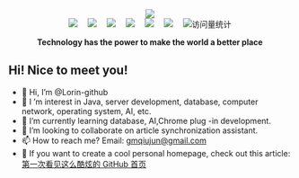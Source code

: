 <div align="center">
  <!-- knock code pictures 敲代码的图片 -->
  <img src="https://cdn.jsdelivr.net/gh/sun0225SUN/sun0225SUN/assets/images/coding.gif" /><br>

  <!-- profile logo 个人资料徽标 -->
  <div align="center">
    <a href="https://juejin.cn/user/3257207932075799"><img src="https://img.shields.io/badge/Website-博客-blue" /></a>&emsp;
    <a href="https://space.bilibili.com/23473180/"><img src="https://img.shields.io/badge/Bilibili-B站-ff69b4" /></a>&emsp;
    <a href="https://blog.csdn.net/qq_35578171/"><img src="https://img.shields.io/badge/CSDN-论坛-c32136" /></a>&emsp;
    <a href="https://www.zhihu.com/people/zhjunqiu"><img src="https://img.shields.io/badge/Zhihu-知乎-blue" /></a>&emsp;
    <a href="https://juejin.cn/user/3257207932075799"><img src="https://img.shields.io/badge/juejin-掘金-007FFF" /></a>&emsp;
    <a href="https://cloud.tencent.com/developer/user/9782163/activities"><img src="https://img.shields.io/badge/tencentcloud-腾讯云-00A1E0?logo=tencentcloud&logoColor=white" /></a>&emsp;
    <!-- visitor statistics logo 访问量统计徽标 -->
    <img src="https://komarev.com/ghpvc/?username=Lorin-github&label=Views&color=0e75b6&style=flat" alt="访问量统计" />
  </div>
<p><b>Technology has the power to make the world a better place</b></p>
</div>

## Hi! Nice to meet you!

<!-- 个人简介 -->
- 👋 Hi, I’m @Lorin-github
- 👀 I ’m interest in Java, server development, database, computer network, operating system, AI, etc.
- 🌱 I’m currently learning database, AI,Chrome plug -in development.
- 💞️ I’m looking to collaborate on article synchronization assistant.
- 📫 How to reach me? Email: gmqiujun@gmail.com
- 🌟 If you want to create a cool personal homepage, check out this article: [第一次看见这么酷炫的 GitHub 首页](https://juejin.cn/post/7292297423165440036)
  
